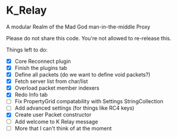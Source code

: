 # K_Relay
A modular Realm of the Mad God man-in-the-middle Proxy

Please do not share this code. You're not allowed to re-release this.

Things left to do:
- [x] Core Reconnect plugin
- [x] Finish the plugins tab
- [x] Define all packets (do we want to define void packets?)
- [x] Fetch server list from char/list
- [x] Overload packet member indexers 
- [x] Redo Info tab
- [ ] Fix PropertyGrid compatability with Settings StringCollection
- [ ] Add advanced settings (for things like RC4 keys)
- [x] Create user Packet constructor
- [ ] Add welcome to K Relay message
- [ ] More that I can't think of at the moment
